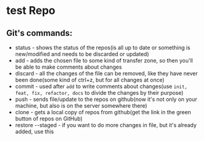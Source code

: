 # test Repo


## Git's commands:
* status - shows the status of the repos(is all up to date or something is new/modified and needs to be discarded or updated)
* add - adds the chosen file to some kind of transfer zone, so then you'll be able to make comments about changes
* discard - all the changes of the file can be removed, like they have never been done(some kind of ctrl+z, but for all changes at once)
* commit - used after `add` to write comments about changes(use `init, feat, fix, refactor, docs` to divide the changes by their purpose)
* push - sends file/update to the repos on github(now it's not only on your machine, but also is on the server somewhere there)
* clone - gets a local copy of repos from github(get the link in the green button of repos on GitHub)
* restore --staged - if you want to do more changes in file, but it's already added, use this

